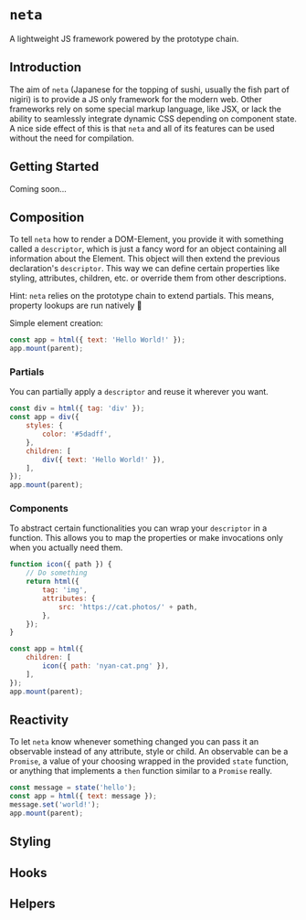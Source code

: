 # `neta`
A lightweight JS framework powered by the prototype chain.

## Introduction
The aim of `neta` (Japanese for the topping of sushi, usually the fish part of nigiri) is to provide a JS only framework
for the modern web. Other frameworks rely on some special markup language, like JSX, or lack the ability to seamlessly
integrate dynamic CSS depending on component state. A nice side effect of this is that `neta` and all of its features 
can be used without the need for compilation.

## Getting Started
Coming soon...

## Composition
To tell `neta` how to render a DOM-Element, you provide it with something called a `descriptor`, which is just a fancy 
word for an object containing all information about the Element. This object will then extend the previous declaration's
`descriptor`. This way we can define certain properties like styling, attributes, children, etc. or override them from 
other descriptions.

Hint: `neta` relies on the prototype chain to extend partials. This means, property lookups are run natively :tada:

Simple element creation:
```js
const app = html({ text: 'Hello World!' });
app.mount(parent);
```

### Partials
You can partially apply a `descriptor` and reuse it wherever you want.

```js
const div = html({ tag: 'div' });
const app = div({
    styles: {
        color: '#5dadff',
    },
    children: [
        div({ text: 'Hello World!' }),
    ],
});
app.mount(parent);
```

### Components
To abstract certain functionalities you can wrap your `descriptor` in a function. This allows you to map the properties
or make invocations only when you actually need them.

```js
function icon({ path }) {
    // Do something
    return html({
        tag: 'img',
        attributes: {
            src: 'https://cat.photos/' + path,
        },
    });
}

const app = html({
    children: [
        icon({ path: 'nyan-cat.png' }),
    ],
});
app.mount(parent);
```

## Reactivity
To let `neta` know whenever something changed you can pass it an observable instead of any attribute, style or child.
An observable can be a `Promise`, a value of your choosing wrapped in the provided `state` function, or anything that 
implements a `then` function similar to a `Promise` really.

```js
const message = state('hello');
const app = html({ text: message });
message.set('world!');
app.mount(parent);
```

## Styling
## Hooks
## Helpers
